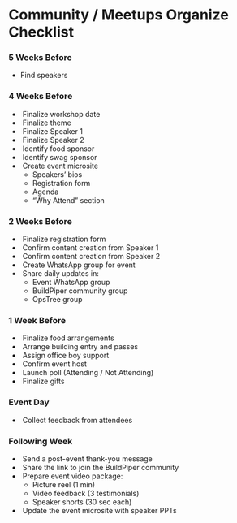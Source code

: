 # Community / Meetups Organize Checklist

### 5 Weeks Before

- Find speakers

### 4 Weeks Before

-  Finalize workshop date
-  Finalize theme
-  Finalize Speaker 1
-  Finalize Speaker 2
-  Identify food sponsor
-  Identify swag sponsor
-  Create event microsite
	- Speakers’ bios
	- Registration form
	- Agenda
	- “Why Attend” section

### 2 Weeks Before

-  Finalize registration form
-  Confirm content creation from Speaker 1
-  Confirm content creation from Speaker 2
-  Create WhatsApp group for event
-  Share daily updates in:
	- Event WhatsApp group
	- BuildPiper community group
	- OpsTree group

### 1 Week Before

-  Finalize food arrangements
-  Arrange building entry and passes
-  Assign office boy support
-  Confirm event host
-  Launch poll (Attending / Not Attending)
-  Finalize gifts

### Event Day

-  Collect feedback from attendees

### Following Week

-  Send a post-event thank-you message
-  Share the link to join the BuildPiper community
-  Prepare event video package:
	- Picture reel (1 min)
	- Video feedback (3 testimonials)
	- Speaker shorts (30 sec each)
-  Update the event microsite with speaker PPTs